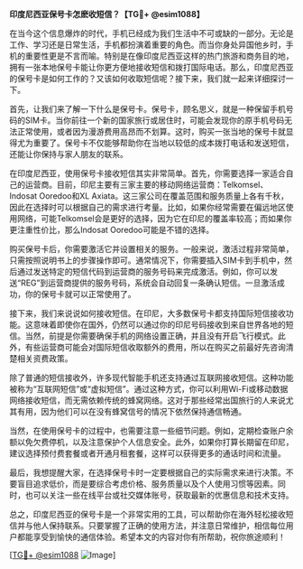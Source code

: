 **印度尼西亚保号卡怎麽收短信？【TG💪+ @esim1088】**

在当今这个信息爆炸的时代，手机已经成为我们生活中不可或缺的一部分。无论是工作、学习还是日常生活，手机都扮演着重要的角色。而当你身处异国他乡时，手机的重要性更是不言而喻。特别是在像印度尼西亚这样的热门旅游和商务目的地，拥有一张本地保号卡能让你更方便地接收短信和拨打国际电话。那么，印度尼西亚的保号卡是如何工作的？又该如何收取短信呢？接下来，我们就一起来详细探讨一下。

首先，让我们来了解一下什么是保号卡。保号卡，顾名思义，就是一种保留手机号码的SIM卡。当你前往一个新的国家旅行或居住时，可能会发现你的原手机号码无法正常使用，或者因为漫游费用高昂而不划算。这时，购买一张当地的保号卡就显得尤为重要了。保号卡不仅能够帮助你在当地以较低的成本拨打电话和发送短信，还能让你保持与家人朋友的联系。

在印度尼西亚，使用保号卡接收短信其实非常简单。首先，你需要选择一家适合自己的运营商。目前，印尼主要有三家主要的移动网络运营商：Telkomsel、Indosat Ooredoo和XL Axiata。这三家公司在覆盖范围和服务质量上各有千秋，因此在选择时可以根据自己的需求进行考量。比如，如果你经常需要在偏远地区使用网络，可能Telkomsel会是更好的选择，因为它在印尼的覆盖率较高；而如果你更注重性价比，那么Indosat Ooredoo可能是不错的选择。

购买保号卡后，你需要激活它并设置相关的服务。一般来说，激活过程非常简单，只需按照说明书上的步骤操作即可。通常情况下，你需要插入SIM卡到手机中，然后通过发送特定的短信代码到运营商的服务号码来完成激活。例如，你可以发送“REG”到运营商提供的服务号码，系统会自动回复一条确认短信。一旦激活成功，你的保号卡就可以正常使用了。

接下来，我们来说说如何接收短信。在印尼，大多数保号卡都支持国际短信接收功能。这意味着即使你在国外，仍然可以通过你的印尼号码接收到来自世界各地的短信。当然，前提是你需要确保手机的网络设置正确，并且没有开启飞行模式。此外，有些运营商可能会对国际短信收取额外的费用，所以在购买之前最好先咨询清楚相关资费政策。

除了普通的短信接收外，许多现代智能手机还支持通过互联网接收短信。这种功能被称为“互联网短信”或“虚拟短信”。通过这种方式，你可以利用Wi-Fi或移动数据网络接收短信，而无需依赖传统的蜂窝网络。这对于那些经常出国旅行的人来说尤其有用，因为他们可以在没有蜂窝信号的情况下依然保持通信畅通。

当然，在使用保号卡的过程中，也需要注意一些细节问题。例如，定期检查账户余额以免欠费停机，以及注意保护个人信息安全。此外，如果你打算长期留在印尼，建议选择预付费套餐或者开通月租套餐，这样可以获得更多的通话时间和流量。

最后，我想提醒大家，在选择保号卡时一定要根据自己的实际需求来进行决策。不要盲目追求低价，而是要综合考虑价格、服务质量以及个人使用习惯等因素。同时，也可以关注一些在线平台或社交媒体账号，获取最新的优惠信息和技术支持。

总之，印度尼西亚的保号卡是一个非常实用的工具，可以帮助你在海外轻松接收短信并与他人保持联系。只要掌握了正确的使用方法，并注意日常维护，相信每位用户都能享受到愉快的通信体验。希望本文的内容对你有所帮助，祝你旅途顺利！

[[TG💪+ @esim1088](https://t.me/s/esim1088) ![Image](https://i.postimg.cc/4NQfJmqS/Snipaste-2025-05-13-00-14-12.png)]